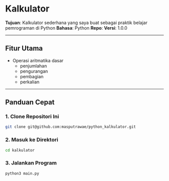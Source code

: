 # Kalkulator

**Tujuan**: Kalkulator sederhana yang saya buat sebagai praktik belajar pemrograman di Python
**Bahasa**: Python
**Repo**: 
**Versi**: 1.0.0

---

## Fitur Utama

- Operasi aritmatika dasar
	- penjumlahan
	- pengurangan
	- pembagian
	- perkalian

---

## Panduan Cepat

### 1. Clone Repositori Ini

```bash
git clone git@github.com:masputrawae/python_kalkulator.git
```

### 2. Masuk ke Direktori

```bash
cd kalkulator
```

### 3. Jalankan Program

```bash
python3 main.py
```

